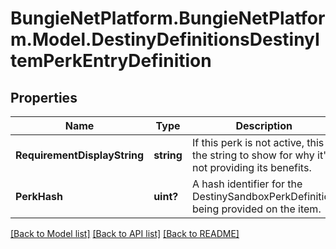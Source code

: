 # BungieNetPlatform.BungieNetPlatform.Model.DestinyDefinitionsDestinyItemPerkEntryDefinition
## Properties

Name | Type | Description | Notes
------------ | ------------- | ------------- | -------------
**RequirementDisplayString** | **string** | If this perk is not active, this is the string to show for why it&#39;s not providing its benefits. | [optional] 
**PerkHash** | **uint?** | A hash identifier for the DestinySandboxPerkDefinition being provided on the item. | [optional] 

[[Back to Model list]](../README.md#documentation-for-models) [[Back to API list]](../README.md#documentation-for-api-endpoints) [[Back to README]](../README.md)

